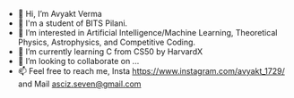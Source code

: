 - 👋 Hi, I’m Avyakt Verma
- 🌱 I'm a student of BITS Pilani.
- 👀 I’m interested in Artificial Intelligence/Machine Learning, Theoretical Physics, Astrophysics, and Competitive Coding.
- 🌱 I’m currently learning C from CS50 by HarvardX
- 💞️ I’m looking to collaborate on ...
- 📫 Feel free to reach me, Insta https://www.instagram.com/avyakt_1729/
                           and Mail asciz.seven@gmail.com

<!---
Avyakt-ai/Avyakt-ai is a ✨ special ✨ repository because its `README.md` (this file) appears on your GitHub profile.
You can click the Preview link to take a look at your changes.
--->

